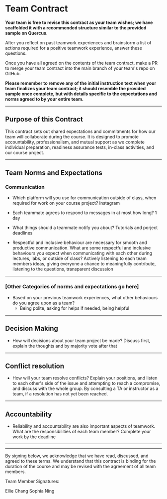 # Team Contract

**Your team is free to revise this contract as your team wishes; we have scaffolded it with a recommended structure similar to the provided sample on Quercus.**

After you reflect on past teamwork experiences and brainstorm a list of actions required for a positive teamwork experience, answer these questions. 

Once you have all agreed on the contents of the team contract, make a PR to merge your team contract into the main branch of your team's repo on GitHub.

**Please remember to remove any of the initial instruction text when your team finalizes your team contract; it should resemble the provided sample once complete, but with details specific to the expectations and norms agreed to by your entire team.**

---
## Purpose of this Contract

This contract sets out shared expectations and commitments for how our team will collaborate during the course. It is designed to promote accountability, professionalism, and mutual support as we complete individual preparation, readiness assurance tests, in-class activities, and our course project.

---
## Team Norms and Expectations

### Communication

* Which platform will you use for communication outside of class, when required for work on your course project? Instagram
  
* Each teammate agrees to respond to messages in at most how long? 1 day 

* What things should a teammate notify you about? Tutorials and porject deadlines

* Respectful and inclusive behaviour are necessary for smooth and productive communication. What are some respectful and inclusive behaviours you expect when communicating with each other during lectures, labs, or outside of class? Actively listening to each team members ideas, giving everyone a chance to meaningfully contribute, listening to the questions, transparent discussion

---

### [Other Categories of norms and expectations go here]

* Based on your previous teamwork experiences, what other behaviours do you agree upon as a team?
    - Being polite, asking for helps if needed, being helpful

---

## Decision Making

* How will decisions about your team project be made? Discuss first, explain the thoughts and by majority vote after that

---
## Conflict resolution

* How will your team resolve conflicts? Explain your positions, and listen to each other's side of the issue and attempting to reach a compromise, and discuss with the whole group. By consulting a TA or instructor as a team, if a resolution has not yet been reached.

---

## Accountability

* Reliability and accountability are also important aspects of teamwork. What are the responsibilities of each team member? Complete your work by the deadline

---

---

By signing below, we acknowledge that we have read, discussed, and agreed to these terms. We understand that this contract is binding for the duration of the course and may be revised with the agreement of all team members.

Team Member Signatures:

Ellie Chang
Sophia Ning
